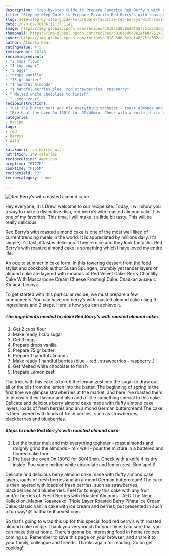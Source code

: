 ```yaml
---
description: "Step-by-Step Guide to Prepare Favorite Red Berry’s with roasted almond cake"
title: "Step-by-Step Guide to Prepare Favorite Red Berry’s with roasted almond cake"
slug: 1419-step-by-step-guide-to-prepare-favorite-red-berrys-with-roasted-almond-cake
date: 2020-09-30T06:11:27.114Z
image: https://img-global.cpcdn.com/recipes/d018a5d0c8e2efa8/751x532cq70/red-berrys-with-roasted-almond-cake-recipe-main-photo.jpg
thumbnail: https://img-global.cpcdn.com/recipes/d018a5d0c8e2efa8/751x532cq70/red-berrys-with-roasted-almond-cake-recipe-main-photo.jpg
cover: https://img-global.cpcdn.com/recipes/d018a5d0c8e2efa8/751x532cq70/red-berrys-with-roasted-almond-cake-recipe-main-photo.jpg
author: Alberta Neal
ratingvalue: 4.5
reviewcount: 26248
recipeingredient:
- "2 cups flour"
- "1 cup sugar"
- "3 eggs"
- "drops vanilla"
- "75 gr butter"
- "1 handful almonds"
- "1 handful berries blue  red strawberries  raspberry"
- " Melted white chocolate to finish"
- " Lemon zest"
recipeinstructions:
- "Let the butter melt and mix everything togheter - roast almonds and roughly grind the almonds - mix well - pour the mixture in a buttered and floured cake form."
- "Pre heat the oven On 180°C for 30/40min. Check with a knife if its dry inside. Pou some melted white chocolate and lemon zest. Bon apetit!"
categories:
- Recipe
tags:
- red
- berrys
- with

katakunci: red berrys with 
nutrition: 149 calories
recipecuisine: American
preptime: "PT27M"
cooktime: "PT55M"
recipeyield: "2"
recipecategory: Lunch

---
```



![Red Berry’s with roasted almond cake](https://img-global.cpcdn.com/recipes/d018a5d0c8e2efa8/751x532cq70/red-berrys-with-roasted-almond-cake-recipe-main-photo.jpg)

Hey everyone, it is Drew, welcome to our recipe site. Today, I will show you a way to make a distinctive dish, red berry’s with roasted almond cake. It is one of my favorites. This time, I will make it a little bit tasty. This will be really delicious.

Red Berry’s with roasted almond cake is one of the most well liked of current trending meals in the world. It is appreciated by millions daily. It's simple, it's fast, it tastes delicious. They're nice and they look fantastic. Red Berry’s with roasted almond cake is something which I have loved my entire life.

An ode to summer in cake form. In this towering dessert from the food stylist and cookbook author Susan Spungen, crumbly yet tender layers of almond cake are layered with mounds of Red Velvet Cake. Berry Chantilly Cake With Mascarpone Cream Cheese Frosting! Cake. Сладкая жизнь с Юлией Шевчук.


To get started with this particular recipe, we must prepare a few components. You can have red berry’s with roasted almond cake using 9 ingredients and 2 steps. Here is how you can achieve it.

<!--inarticleads1-->

##### The ingredients needed to make Red Berry’s with roasted almond cake:

1. Get 2 cups flour
1. Make ready 1 cup sugar
1. Get 3 eggs
1. Prepare drops vanilla
1. Prepare 75 gr butter
1. Prepare 1 handful almonds
1. Make ready 1 handful berries (blue - red.. strawberries - raspberry..)
1. Get  Melted white chocolate to finish
1. Prepare  Lemon zest


The trick with this cake is to rub the lemon zest into the sugar to draw out all of the oils from the lemon into the batter. The beginning of spring is the first time we glimpse strawberries at the market, and here I&#39;ve roasted them to intensify their flavour and also add a little something special to this cake. Delicate and delicious berry almond cake made with fluffy almond cake layers, loads of fresh berries and an almond German buttercream! The cake is then layered with loads of fresh berries, such as strawberries, blackberries and blueberries. 

<!--inarticleads2-->

##### Steps to make Red Berry’s with roasted almond cake:

1. Let the butter melt and mix everything togheter - roast almonds and roughly grind the almonds - mix well - pour the mixture in a buttered and floured cake form.
1. Pre heat the oven On 180°C for 30/40min. Check with a knife if its dry inside. Pou some melted white chocolate and lemon zest. Bon apetit!


Delicate and delicious berry almond cake made with fluffy almond cake layers, loads of fresh berries and an almond German buttercream! The cake is then layered with loads of fresh berries, such as strawberries, blackberries and blueberries. Feel for to enjoy this cake with any fruit and/or berries of. Fresh Berries with Roasted Almonds - AEG The Neue Kollektion. Мария Коваленко. Triple Layer Roasted Berry Piñata Ice Cream Cake: classic vanilla cake with ice cream and berries, put presented in such a fun way! @ halfbakedharvest.com. 

So that's going to wrap this up for this special food red berry’s with roasted almond cake recipe. Thank you very much for your time. I am sure that you can make this at home. There's gonna be interesting food in home recipes coming up. Remember to save this page on your browser, and share it to your family, colleague and friends. Thanks again for reading. Go on get cooking!
